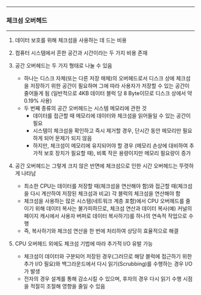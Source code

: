-----
### 체크섬 오버헤드
-----
1. 데이터 보호를 위해 체크섬을 사용하는 데 드는 비용
2. 컴퓨터 시스템에서 흔한 공간과 시간이라는 두 가지 비용 존재
3. 공간 오버헤드는 두 가지 형태로 나눌 수 있음
   - 하나는 디스크 자체(또는 다른 저장 매체)의 오버헤드로서 디스크 상에 체크섬을 저장하기 위한 공간이 필요하며 그에 따라 사용자가 저장할 수 있는 공간이 줄어들게 됨 (일반적으로 4KB 데이터 블럭 당 8 Byte이므로 디스크 상에서 약 0.19% 사용)
   - 두 번째 종류의 공간 오버헤드는 시스템 메모리에 관한 것
     + 데이터를 접근할 때 메모리에 데이터와 체크섬을 읽어들일 수 있는 공간이 필요
     + 시스템이 체크섬을 확인하고 즉시 제거할 경우, 단시간 동안 메모리만 필요하게 되어 문제가 되지 않음
     + 하지만, 체크섬이 메모리에 유지되어야 할 경우 (메모리 손상에 대비하여 추가적 보호 장치가 필요할 때), 비록 작은 용량이지만 메모리 필요량이 증가

4. 공간 오버헤드는 그렇게 크지 않은 반면에 체크섬으로 인한 시간 오버헤드는 뚜렷하게 나타남
   - 최소한 CPU는 데이터를 저장할 때(체크섬을 연산해야 함)와 접근할 때(체크섬을 다시 계산하여 저장된 체크섬과 비교) 각 블럭의 체크섬을 연산해야 함
   - 체크섬을 사용하는 많은 시스템(네트워크 계층 포함)에서 CPU 오버헤드를 줄이기 위해 데이터 복사는 불가피하므로, 체크섬 연산과 데이터 복사(예) 커널의 페이지 캐시에서 사용자 버퍼로 데이터 복사하기)를 하나의 연속적 작업으로 수행
   - 즉, 복사하기와 체크섬 연산을 한 번에 처리하여 상당히 효율적으로 해결

5. CPU 오버헤드 외에도 체크섬 기법에 따라 추가적 I/O 유발 가능
   - 체크섬이 데이터와 구분되어 저장된 경우(그러므로 해당 블럭에 접근하기 위한 추가 I/O 필요)와 백그라운드에서 다시 읽기(Scrubbing)를 수행하는 경우 I/O가 발생
   - 전자의 경우 설계를 통해 감소시킬 수 있으며, 후자의 경우 다시 읽기 수행 시점을 적절히 조절해 영향을 줄일 수 있음
